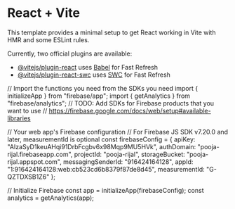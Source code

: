 # React + Vite

This template provides a minimal setup to get React working in Vite with HMR and some ESLint rules.

Currently, two official plugins are available:

- [@vitejs/plugin-react](https://github.com/vitejs/vite-plugin-react/blob/main/packages/plugin-react/README.md) uses [Babel](https://babeljs.io/) for Fast Refresh
- [@vitejs/plugin-react-swc](https://github.com/vitejs/vite-plugin-react-swc) uses [SWC](https://swc.rs/) for Fast Refresh


// Import the functions you need from the SDKs you need
import { initializeApp } from "firebase/app";
import { getAnalytics } from "firebase/analytics";
// TODO: Add SDKs for Firebase products that you want to use
// https://firebase.google.com/docs/web/setup#available-libraries

// Your web app's Firebase configuration
// For Firebase JS SDK v7.20.0 and later, measurementId is optional
const firebaseConfig = {
  apiKey: "AIzaSyD1keuAHqi91DrbFcgbv6x98Mqp9MU5HVk",
  authDomain: "pooja-rijal.firebaseapp.com",
  projectId: "pooja-rijal",
  storageBucket: "pooja-rijal.appspot.com",
  messagingSenderId: "916424164128",
  appId: "1:916424164128:web:cb523cd6b8379f87de8d45",
  measurementId: "G-QZTDXSB1Z6"
};

// Initialize Firebase
const app = initializeApp(firebaseConfig);
const analytics = getAnalytics(app);